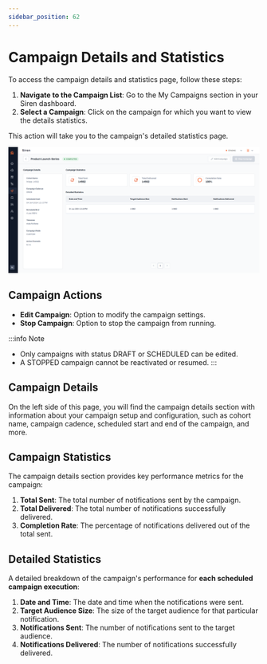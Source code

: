 ```yaml
---
sidebar_position: 62
---
```


# Campaign Details and Statistics

To access the campaign details and statistics page, follow these steps:

1. **Navigate to the Campaign List**: Go to the My Campaigns section in your Siren dashboard.
2. **Select a Campaign**: Click on the campaign for which you want to view the details statistics.

This action will take you to the campaign's detailed statistics page.

![campaign-details](../../Images/Campaigns/campaign-details.png)

## Campaign Actions

- **Edit Campaign**: Option to modify the campaign settings.
- **Stop Campaign**: Option to stop the campaign from running.

:::info Note

- Only campaigns with status DRAFT or SCHEDULED can be edited.
- A STOPPED campaign cannot be reactivated or resumed.
  :::

## Campaign Details

On the left side of this page, you will find the campaign details section with information about your campaign setup and configuration, such as cohort name, campaign cadence, scheduled start and end of the campaign, and more.

## Campaign Statistics

The campaign details section provides key performance metrics for the campaign:

1. **Total Sent**: The total number of notifications sent by the campaign.
2. **Total Delivered**: The total number of notifications successfully delivered.
3. **Completion Rate**: The percentage of notifications delivered out of the total sent.

## Detailed Statistics

A detailed breakdown of the campaign's performance for **each scheduled campaign execution**:

1. **Date and Time**: The date and time when the notifications were sent.
2. **Target Audience Size**: The size of the target audience for that particular notification.
3. **Notifications Sent**: The number of notifications sent to the target audience.
4. **Notifications Delivered**: The number of notifications successfully delivered.
